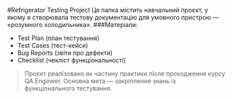 #Refrigerator Testing Project
Ця папка містить навчальний проєкт, у якому я створювала тестову документацію для умовного пристрою — «розумного холодильника».
###Матеріали:
- Test Plan (план тестування)
- Test Cases (тест-кейси)
- Bug Reports (звіти про дефекти)
- Checklist (чекліст функціональності)
> Проєкт реалізовано як частину практики після проходження курсу QA Engineer. Основна мета — закріплення знань із функціонального тестування.
